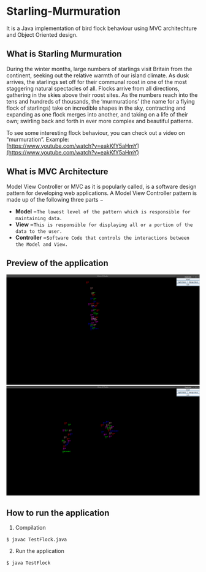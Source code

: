# Starling-Murmuration
It is a Java implementation of bird flock behaviour using MVC architechture and Object Oriented design.  

## What is Starling Murmuration
During the winter months, large numbers of starlings visit Britain from the continent, seeking out the relative warmth of our island climate. As dusk arrives, the starlings set off for their communal roost in one of the most staggering natural spectacles of all. Flocks arrive from all directions, gathering in the skies above their roost sites. As the numbers reach into the tens and hundreds of thousands, the ‘murmurations’ (the name for a flying flock of starlings) take on incredible shapes in the sky, contracting and expanding as one flock merges into another, and taking on a life of their own; swirling back and forth in ever more complex and beautiful patterns. 

To see some interesting flock behaviour, you can check out a video on “murmuration”. Example:  
[https://www.youtube.com/watch?v=eakKfY5aHmY](https://www.youtube.com/watch?v=eakKfY5aHmY)  

## What is MVC Architecture
Model View Controller or MVC as it is popularly called, is a software design pattern for developing web applications. A Model View Controller pattern is made up of the following three parts −

* **Model −**```The lowest level of the pattern which is responsible for maintaining data.```  
* **View −**```This is responsible for displaying all or a portion of the data to the user.```
* **Controller −**```Software Code that controls the interactions between the Model and View.```


## Preview of the application

![Merged Flock](assets/1.png)
![Split Flock](assets/2.png)

## How to run the application
1. Compilation
```
$ javac TestFlock.java 
```  
2. Run the application
```
$ java TestFlock
```

